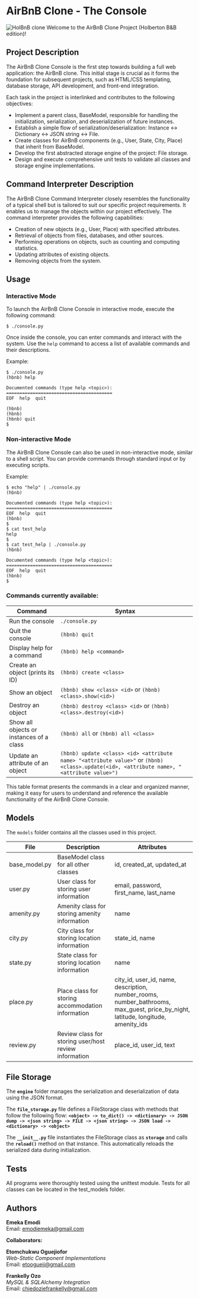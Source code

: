 
# AirBnB Clone - The Console

![HolBnB clone](https://github.com/monoprosito/AirBnB_clone/blob/feature/console/hBnB.png?raw=true)
Welcome to the AirBnB Clone Project (Holberton B&B edition)!

## Project Description

The AirBnB Clone Console is the first step towards building a full web application: the AirBnB clone. This initial stage is crucial as it forms the foundation for subsequent projects, such as HTML/CSS templating, database storage, API development, and front-end integration.

Each task in the project is interlinked and contributes to the following objectives:

* Implement a parent class, BaseModel, responsible for handling the initialization, serialization, and deserialization of future instances.
* Establish a simple flow of serialization/deserialization: Instance <-> Dictionary <-> JSON string <-> File.
* Create classes for AirBnB components (e.g., User, State, City, Place) that inherit from BaseModel.
* Develop the first abstracted storage engine of the project: File storage.
* Design and execute comprehensive unit tests to validate all classes and storage engine implementations.


## Command Interpreter Description
The AirBnB Clone Command Interpreter closely resembles the functionality of a typical shell but is tailored to suit our specific project requirements. It enables us to manage the objects within our project effectively. The command interpreter provides the following capabilities:

* Creation of new objects (e.g., User, Place) with specified attributes.
* Retrieval of objects from files, databases, and other sources.
* Performing operations on objects, such as counting and computing statistics.
* Updating attributes of existing objects.
* Removing objects from the system.

## Usage

### Interactive Mode

To launch the AirBnB Clone Console in interactive mode, execute the following command:

```
$ ./console.py
```

Once inside the console, you can enter commands and interact with the system. Use the `help` command to access a list of available commands and their descriptions.

Example:

```
$ ./console.py
(hbnb) help

Documented commands (type help <topic>):
========================================
EOF  help  quit

(hbnb)
(hbnb)
(hbnb) quit
$
```

### Non-interactive Mode

The AirBnB Clone Console can also be used in non-interactive mode, similar to a shell script. You can provide commands through standard input or by executing scripts.

Example:

```
$ echo "help" | ./console.py
(hbnb)

Documented commands (type help <topic>):
========================================
EOF  help  quit
(hbnb)
$
$ cat test_help
help
$
$ cat test_help | ./console.py
(hbnb)

Documented commands (type help <topic>):
========================================
EOF  help  quit
(hbnb)
$
```

### Commands currently available:

| Command | Syntax |
| ------- | ------- |
| Run the console | `./console.py` |
| Quit the console | `(hbnb) quit` |
| Display help for a command | `(hbnb) help <command>` |
| Create an object (prints its ID) | `(hbnb) create <class>` |
| Show an object | `(hbnb) show <class> <id>` or `(hbnb) <class>.show(<id>)` |
| Destroy an object | `(hbnb) destroy <class> <id>` or `(hbnb) <class>.destroy(<id>)` |
| Show all objects or instances of a class | `(hbnb) all` or `(hbnb) all <class>` |
| Update an attribute of an object | `(hbnb) update <class> <id> <attribute name> "<attribute value>"` or `(hbnb) <class>.update(<id>, <attribute name>, "<attribute value>")` |

This table format presents the commands in a clear and organized manner, making it easy for users to understand and reference the available functionality of the AirBnB Clone Console.


## Models

The `models` folder contains all the classes used in this project.

| File         | Description                               | Attributes                                                                                             |
| ------------ | ----------------------------------------- | ------------------------------------------------------------------------------------------------------ |
| base_model.py | BaseModel class for all other classes     | id, created_at, updated_at                                                                             |
| user.py      | User class for storing user information    | email, password, first_name, last_name                                                                 |
| amenity.py   | Amenity class for storing amenity information | name                                                                                                   |
| city.py      | City class for storing location information | state_id, name                                                                                         |
| state.py     | State class for storing location information | name                                                                                                   |
| place.py     | Place class for storing accommodation information | city_id, user_id, name, description, number_rooms, number_bathrooms, max_guest, price_by_night, latitude, longitude, amenity_ids |
| review.py    | Review class for storing user/host review information | place_id, user_id, text                                                                           |

## File Storage
The **`engine`** folder manages the serialization and deserialization of data using the JSON format.

The **`file_storage.py`** file defines a FileStorage class with methods that follow the following flow: **`<object> -> to_dict() -> <dictionary> -> JSON dump -> <json string> -> FILE -> <json string> -> JSON load -> <dictionary> -> <object>`**

The **`__init__.py`** file instantiates the FileStorage class as **`storage`** and calls the **`reload()`** method on that instance. This automatically reloads the serialized data during initialization.

## Tests
All programs were thoroughly tested using the unittest module. Tests for all classes can be located in the test_models folder.

## Authors

**Emeka Emodi**   
Email: emodiemeka@gmail.com

**Collaborators:**

**Etomchukwu Oguejiofor**  
*Web-Static Component Implementations*  
Email: etoogueji@gmail.com

**Frankelly Ozo**  
*MySQL & SQLAlchemy Integration*  
Email: chiedoziefrankelly@gmail.com
